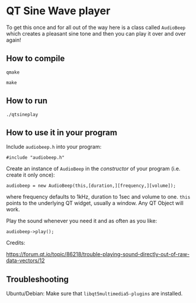 # QT Sine Wave player

To get this once and for all out of the way here is a
class called `AudioBeep` which creates a pleasant
sine tone and then you can play it over and over again!

## How to compile

`qmake`

`make`

## How to run

`./qtsineplay`

## How to use it in your program

Include `audiobeep.h` into your program:
```
#include "audiobeep.h"
```

Create an instance of `AudioBeep` in the *constructor*
of your program (i.e. create it only once):
```
audiobeep = new AudioBeep(this,[duration,][frequency,][volume]);
```
where frequency defaults to 1kHz, duration to 1sec and volume to one.
`this` points to the underlying QT widget, usually a window.
Any QT Object will work.

Play the sound whenever you need it and as often as you like:
```
audiobeep->play();
```

Credits:

https://forum.qt.io/topic/86218/trouble-playing-sound-directly-out-of-raw-data-vectors/12

## Troubleshooting

Ubuntu/Debian: Make sure that `libqt5multimedia5-plugins` are installed.
